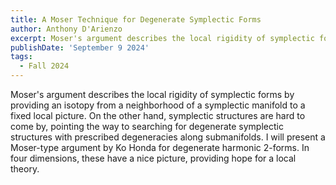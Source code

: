 ```yaml
---
title: A Moser Technique for Degenerate Symplectic Forms
author: Anthony D'Arienzo
excerpt: Moser's argument describes the local rigidity of symplectic forms by providing an isotopy from a neighborhood of a symplectic manifold to a fixed local picture. On the other hand, symplectic structures are hard to come by, pointing the way to searching for degenerate symplectic structures with prescribed degeneracies along submanifolds. I will present a Moser-type argument by Ko Honda for degenerate harmonic 2-forms. In four dimensions, these have a nice picture, providing hope for a local theory.
publishDate: 'September 9 2024'
tags:
  - Fall 2024
---
```


Moser's argument describes the local rigidity of symplectic forms by
providing an isotopy from a neighborhood of a symplectic manifold to a
fixed local picture. On the other hand, symplectic structures are hard
to come by, pointing the way to searching for degenerate symplectic
structures with prescribed degeneracies along submanifolds. I will
present a Moser-type argument by Ko Honda for degenerate harmonic
2-forms. In four dimensions, these have a nice picture, providing hope
for a local theory.
